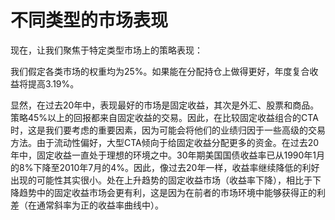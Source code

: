 # 不同类型的市场表现

现在，让我们聚焦于特定类型市场上的策略表现：

[](http://popImage?src='../Images/560-1.jpg')

[](http://popImage?src='../Images/561-1.jpg')

我们假定各类市场的权重均为25%。如果能在分配持仓上做得更好，年度复合收益将提高3.19%。

显然，在过去20年中，表现最好的市场是固定收益，其次是外汇、股票和商品。策略45%以上的回报都来自固定收益的交易。因此，在比较固定收益组合的CTA时，这是我们要考虑的重要因素，因为可能会将他们的业绩归因于一些高级的交易方法。由于流动性偏好，大型CTA倾向于给固定收益分配更多的资金。在过去20年中，固定收益一直处于理想的环境之中。30年期美国国债收益率已从1990年1月的8%下降至2010年7月的4%。因此，像过去20年一样，收益率继续降低的利好出现的可能性其实很小。处在上升趋势的固定收益市场（收益率下降），相比于下降趋势中的固定收益市场会更有利，这是因为在前者的市场环境中能够获得正的利差（在通常斜率为正的收益率曲线中）。